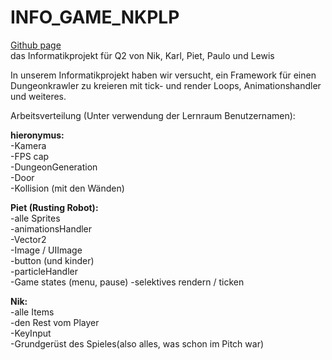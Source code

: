 # INFO_GAME_NKPLP
[Github page](https://github.com/nitre003on/INFO_GAME_NKPLP)  
das Informatikprojekt für Q2 von Nik, Karl, Piet, Paulo und Lewis

In unserem Informatikprojekt haben wir versucht, ein Framework für einen Dungeonkrawler
zu kreieren mit tick- und render Loops, Animationshandler und weiteres.


Arbeitsverteilung (Unter verwendung der Lernraum Benutzernamen):

**hieronymus:**  
-Kamera  
-FPS cap  
-DungeonGeneration  
-Door  
-Kollision (mit den Wänden) 

**Piet (Rusting Robot):**  
-alle Sprites  
-animationsHandler  
-Vector2  
-Image / UIImage  
-button (und kinder)  
-particleHandler  
-Game states (menu, pause) 
-selektives rendern / ticken  

**Nik:**  
-alle Items  
-den Rest vom Player  
-KeyInput  
-Grundgerüst des Spieles(also alles, was schon im Pitch war)  



